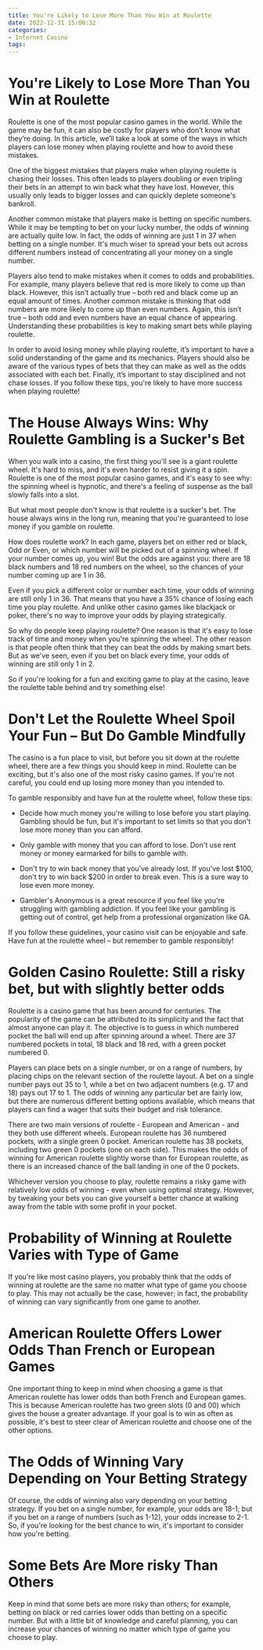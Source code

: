 ```yaml
---
title: You're Likely to Lose More Than You Win at Roulette
date: 2022-12-31 15:00:32
categories:
- Internet Casino
tags:
---
```



#  You're Likely to Lose More Than You Win at Roulette

Roulette is one of the most popular casino games in the world. While the game may be fun, it can also be costly for players who don’t know what they’re doing. In this article, we’ll take a look at some of the ways in which players can lose money when playing roulette and how to avoid these mistakes.

One of the biggest mistakes that players make when playing roulette is chasing their losses. This often leads to players doubling or even tripling their bets in an attempt to win back what they have lost. However, this usually only leads to bigger losses and can quickly deplete someone's bankroll.

Another common mistake that players make is betting on specific numbers. While it may be tempting to bet on your lucky number, the odds of winning are actually quite low. In fact, the odds of winning are just 1 in 37 when betting on a single number. It's much wiser to spread your bets out across different numbers instead of concentrating all your money on a single number.

Players also tend to make mistakes when it comes to odds and probabilities. For example, many players believe that red is more likely to come up than black. However, this isn’t actually true – both red and black come up an equal amount of times. Another common mistake is thinking that odd numbers are more likely to come up than even numbers. Again, this isn’t true – both odd and even numbers have an equal chance of appearing. Understanding these probabilities is key to making smart bets while playing roulette.

In order to avoid losing money while playing roulette, it’s important to have a solid understanding of the game and its mechanics. Players should also be aware of the various types of bets that they can make as well as the odds associated with each bet. Finally, it’s important to stay disciplined and not chase losses. If you follow these tips, you're likely to have more success when playing roulette!

#  The House Always Wins: Why Roulette Gambling is a Sucker's Bet

When you walk into a casino, the first thing you'll see is a giant roulette wheel. It's hard to miss, and it's even harder to resist giving it a spin. Roulette is one of the most popular casino games, and it's easy to see why: the spinning wheel is hypnotic, and there's a feeling of suspense as the ball slowly falls into a slot.

But what most people don't know is that roulette is a sucker's bet. The house always wins in the long run, meaning that you're guaranteed to lose money if you gamble on roulette.

How does roulette work? In each game, players bet on either red or black, Odd or Even, or which number will be picked out of a spinning wheel. If your number comes up, you win! But the odds are against you: there are 18 black numbers and 18 red numbers on the wheel, so the chances of your number coming up are 1 in 36.

Even if you pick a different color or number each time, your odds of winning are still only 1 in 36. That means that you have a 35% chance of losing each time you play roulette. And unlike other casino games like blackjack or poker, there's no way to improve your odds by playing strategically.

So why do people keep playing roulette? One reason is that it's easy to lose track of time and money when you're spinning the wheel. The other reason is that people often think that they can beat the odds by making smart bets. But as we've seen, even if you bet on black every time, your odds of winning are still only 1 in 2.

So if you're looking for a fun and exciting game to play at the casino, leave the roulette table behind and try something else!

#  Don't Let the Roulette Wheel Spoil Your Fun – But Do Gamble Mindfully

The casino is a fun place to visit, but before you sit down at the roulette wheel, there are a few things you should keep in mind. Roulette can be exciting, but it's also one of the most risky casino games. If you're not careful, you could end up losing more money than you intended to.

To gamble responsibly and have fun at the roulette wheel, follow these tips:

- Decide how much money you're willing to lose before you start playing. Gambling should be fun, but it's important to set limits so that you don't lose more money than you can afford.

- Only gamble with money that you can afford to lose. Don't use rent money or money earmarked for bills to gamble with.

- Don't try to win back money that you've already lost. If you've lost $100, don't try to win back $200 in order to break even. This is a sure way to lose even more money.

- Gambler's Anonymous is a great resource if you feel like you're struggling with gambling addiction. If you feel like your gambling is getting out of control, get help from a professional organization like GA.

If you follow these guidelines, your casino visit can be enjoyable and safe. Have fun at the roulette wheel – but remember to gamble responsibly!

#  Golden Casino Roulette: Still a risky bet, but with slightly better odds 

Roulette is a casino game that has been around for centuries. The popularity of the game can be attributed to its simplicity and the fact that almost anyone can play it. The objective is to guess in which numbered pocket the ball will end up after spinning around a wheel. There are 37 numbered pockets in total, 18 black and 18 red, with a green pocket numbered 0.

Players can place bets on a single number, or on a range of numbers, by placing chips on the relevant section of the roulette layout. A bet on a single number pays out 35 to 1, while a bet on two adjacent numbers (e.g. 17 and 18) pays out 17 to 1. The odds of winning any particular bet are fairly low, but there are numerous different betting options available, which means that players can find a wager that suits their budget and risk tolerance.

There are two main versions of roulette - European and American - and they both use different wheels. European roulette has 36 numbered pockets, with a single green 0 pocket. American roulette has 38 pockets, including two green 0 pockets (one on each side). This makes the odds of winning for American roulette slightly worse than for European roulette, as there is an increased chance of the ball landing in one of the 0 pockets.

Whichever version you choose to play, roulette remains a risky game with relatively low odds of winning - even when using optimal strategy. However, by tweaking your bets you can give yourself a better chance at walking away from the table with some profit in your pocket.

#  Probability of Winning at Roulette Varies with Type of Game

If you're like most casino players, you probably think that the odds of winning at roulette are the same no matter what type of game you choose to play. This may not actually be the case, however; in fact, the probability of winning can vary significantly from one game to another.

# American Roulette Offers Lower Odds Than French or European Games

One important thing to keep in mind when choosing a game is that American roulette has lower odds than both French and European games. This is because American roulette has two green slots (0 and 00) which gives the house a greater advantage. If your goal is to win as often as possible, it's best to steer clear of American roulette and choose one of the other options.

# The Odds of Winning Vary Depending on Your Betting Strategy

Of course, the odds of winning also vary depending on your betting strategy. If you bet on a single number, for example, your odds are 18-1; but if you bet on a range of numbers (such as 1-12), your odds increase to 2-1. So, if you're looking for the best chance to win, it's important to consider how you're betting.

# Some Bets Are More risky Than Others

Keep in mind that some bets are more risky than others; for example, betting on black or red carries lower odds than betting on a specific number. But with a little bit of knowledge and careful planning, you can increase your chances of winning no matter which type of game you choose to play.